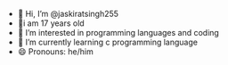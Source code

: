 - 👋 Hi, I’m @jaskiratsingh255
- 🐤i am 17 years old
- 👀 I’m interested in programming languages and coding
- 🌱 I’m currently learning c programming language 
- 😄 Pronouns: he/him

<!---
jaskiratsingh255/jaskiratsingh255 is a ✨ special ✨ repository because its `README.md` (this file) appears on your GitHub profile.
You can click the Preview link to take a look at your changes.
--->
